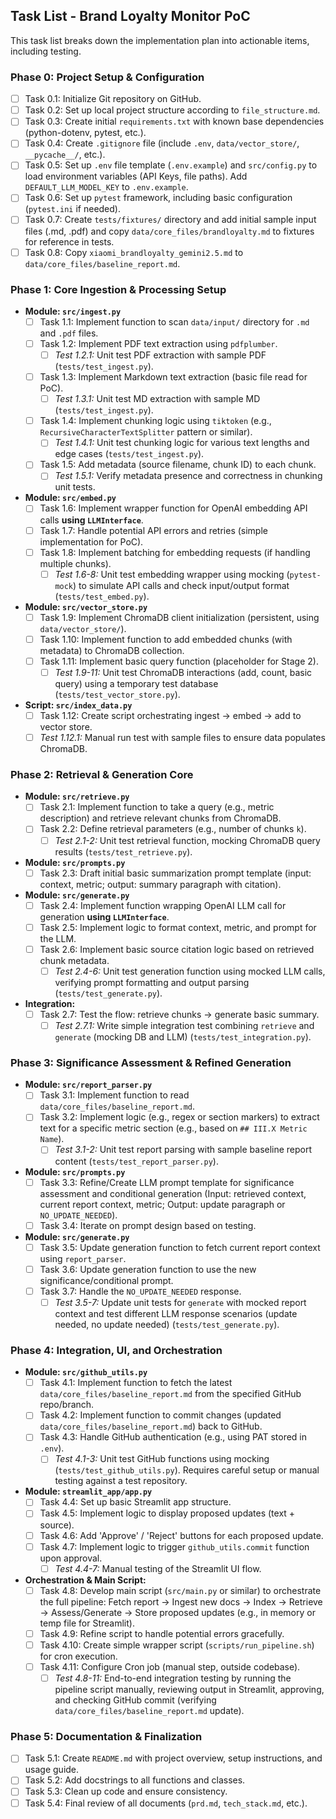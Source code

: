 ## Task List - Brand Loyalty Monitor PoC

This task list breaks down the implementation plan into actionable items, including testing.

### Phase 0: Project Setup & Configuration

*   [ ] Task 0.1: Initialize Git repository on GitHub.
*   [ ] Task 0.2: Set up local project structure according to `file_structure.md`.
*   [ ] Task 0.3: Create initial `requirements.txt` with known base dependencies (python-dotenv, pytest, etc.).
*   [ ] Task 0.4: Create `.gitignore` file (include `.env`, `data/vector_store/`, `__pycache__/`, etc.).
*   [ ] Task 0.5: Set up `.env` file template (`.env.example`) and `src/config.py` to load environment variables (API Keys, file paths). Add `DEFAULT_LLM_MODEL_KEY` to `.env.example`.
*   [ ] Task 0.6: Set up `pytest` framework, including basic configuration (`pytest.ini` if needed).
*   [ ] Task 0.7: Create `tests/fixtures/` directory and add initial sample input files (.md, .pdf) and copy `data/core_files/brandloyalty.md` to fixtures for reference in tests.
*   [ ] Task 0.8: Copy `xiaomi_brandloyalty_gemini2.5.md` to `data/core_files/baseline_report.md`.

### Phase 1: Core Ingestion & Processing Setup

*   **Module: `src/ingest.py`**
    *   [ ] Task 1.1: Implement function to scan `data/input/` directory for `.md` and `.pdf` files.
    *   [ ] Task 1.2: Implement PDF text extraction using `pdfplumber`.
        *   [ ] *Test 1.2.1:* Unit test PDF extraction with sample PDF (`tests/test_ingest.py`).
    *   [ ] Task 1.3: Implement Markdown text extraction (basic file read for PoC).
        *   [ ] *Test 1.3.1:* Unit test MD extraction with sample MD (`tests/test_ingest.py`).
    *   [ ] Task 1.4: Implement chunking logic using `tiktoken` (e.g., `RecursiveCharacterTextSplitter` pattern or similar).
        *   [ ] *Test 1.4.1:* Unit test chunking logic for various text lengths and edge cases (`tests/test_ingest.py`).
    *   [ ] Task 1.5: Add metadata (source filename, chunk ID) to each chunk.
        *   [ ] *Test 1.5.1:* Verify metadata presence and correctness in chunking unit tests.
*   **Module: `src/embed.py`**
    *   [ ] Task 1.6: Implement wrapper function for OpenAI embedding API calls **using `LLMInterface`**.
    *   [ ] Task 1.7: Handle potential API errors and retries (simple implementation for PoC).
    *   [ ] Task 1.8: Implement batching for embedding requests (if handling multiple chunks).
        *   [ ] *Test 1.6-8:* Unit test embedding wrapper using mocking (`pytest-mock`) to simulate API calls and check input/output format (`tests/test_embed.py`).
*   **Module: `src/vector_store.py`**
    *   [ ] Task 1.9: Implement ChromaDB client initialization (persistent, using `data/vector_store/`).
    *   [ ] Task 1.10: Implement function to add embedded chunks (with metadata) to ChromaDB collection.
    *   [ ] Task 1.11: Implement basic query function (placeholder for Stage 2).
        *   [ ] *Test 1.9-11:* Unit test ChromaDB interactions (add, count, basic query) using a temporary test database (`tests/test_vector_store.py`).
*   **Script: `src/index_data.py`**
    *   [ ] Task 1.12: Create script orchestrating ingest -> embed -> add to vector store.
    *   [ ] *Test 1.12.1:* Manual run test with sample files to ensure data populates ChromaDB.

### Phase 2: Retrieval & Generation Core

*   **Module: `src/retrieve.py`**
    *   [ ] Task 2.1: Implement function to take a query (e.g., metric description) and retrieve relevant chunks from ChromaDB.
    *   [ ] Task 2.2: Define retrieval parameters (e.g., number of chunks `k`).
        *   [ ] *Test 2.1-2:* Unit test retrieval function, mocking ChromaDB query results (`tests/test_retrieve.py`).
*   **Module: `src/prompts.py`**
    *   [ ] Task 2.3: Draft initial basic summarization prompt template (input: context, metric; output: summary paragraph with citation).
*   **Module: `src/generate.py`**
    *   [ ] Task 2.4: Implement function wrapping OpenAI LLM call for generation **using `LLMInterface`**.
    *   [ ] Task 2.5: Implement logic to format context, metric, and prompt for the LLM.
    *   [ ] Task 2.6: Implement basic source citation logic based on retrieved chunk metadata.
        *   [ ] *Test 2.4-6:* Unit test generation function using mocked LLM calls, verifying prompt formatting and output parsing (`tests/test_generate.py`).
*   **Integration:**
    *   [ ] Task 2.7: Test the flow: retrieve chunks -> generate basic summary.
        *   [ ] *Test 2.7.1:* Write simple integration test combining `retrieve` and `generate` (mocking DB and LLM) (`tests/test_integration.py`).

### Phase 3: Significance Assessment & Refined Generation

*   **Module: `src/report_parser.py`**
    *   [ ] Task 3.1: Implement function to read `data/core_files/baseline_report.md`.
    *   [ ] Task 3.2: Implement logic (e.g., regex or section markers) to extract text for a specific metric section (e.g., based on `## III.X Metric Name`).
        *   [ ] *Test 3.1-2:* Unit test report parsing with sample baseline report content (`tests/test_report_parser.py`).
*   **Module: `src/prompts.py`**
    *   [ ] Task 3.3: Refine/Create LLM prompt template for significance assessment and conditional generation (Input: retrieved context, current report context, metric; Output: update paragraph or `NO_UPDATE_NEEDED`).
    *   [ ] Task 3.4: Iterate on prompt design based on testing.
*   **Module: `src/generate.py`**
    *   [ ] Task 3.5: Update generation function to fetch current report context using `report_parser`.
    *   [ ] Task 3.6: Update generation function to use the new significance/conditional prompt.
    *   [ ] Task 3.7: Handle the `NO_UPDATE_NEEDED` response.
        *   [ ] *Test 3.5-7:* Update unit tests for `generate` with mocked report context and test different LLM response scenarios (update needed, no update needed) (`tests/test_generate.py`).

### Phase 4: Integration, UI, and Orchestration

*   **Module: `src/github_utils.py`**
    *   [ ] Task 4.1: Implement function to fetch the latest `data/core_files/baseline_report.md` from the specified GitHub repo/branch.
    *   [ ] Task 4.2: Implement function to commit changes (updated `data/core_files/baseline_report.md`) back to GitHub.
    *   [ ] Task 4.3: Handle GitHub authentication (e.g., using PAT stored in `.env`).
        *   [ ] *Test 4.1-3:* Unit test GitHub functions using mocking (`tests/test_github_utils.py`). Requires careful setup or manual testing against a test repository.
*   **Module: `streamlit_app/app.py`**
    *   [ ] Task 4.4: Set up basic Streamlit app structure.
    *   [ ] Task 4.5: Implement logic to display proposed updates (text + source).
    *   [ ] Task 4.6: Add 'Approve' / 'Reject' buttons for each proposed update.
    *   [ ] Task 4.7: Implement logic to trigger `github_utils.commit` function upon approval.
        *   [ ] *Test 4.4-7:* Manual testing of the Streamlit UI flow.
*   **Orchestration & Main Script:**
    *   [ ] Task 4.8: Develop main script (`src/main.py` or similar) to orchestrate the full pipeline: Fetch report -> Ingest new docs -> Index -> Retrieve -> Assess/Generate -> Store proposed updates (e.g., in memory or temp file for Streamlit).
    *   [ ] Task 4.9: Refine script to handle potential errors gracefully.
    *   [ ] Task 4.10: Create simple wrapper script (`scripts/run_pipeline.sh`) for cron execution.
    *   [ ] Task 4.11: Configure Cron job (manual step, outside codebase).
        *   [ ] *Test 4.8-11:* End-to-end integration testing by running the pipeline script manually, reviewing output in Streamlit, approving, and checking GitHub commit (verifying `data/core_files/baseline_report.md` update).

### Phase 5: Documentation & Finalization

*   [ ] Task 5.1: Create `README.md` with project overview, setup instructions, and usage guide.
*   [ ] Task 5.2: Add docstrings to all functions and classes.
*   [ ] Task 5.3: Clean up code and ensure consistency.
*   [ ] Task 5.4: Final review of all documents (`prd.md`, `tech_stack.md`, etc.). 